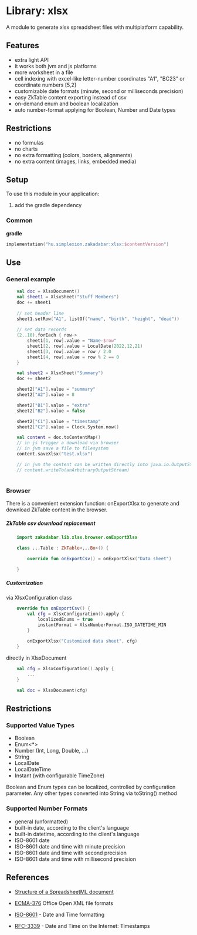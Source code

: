 # Library: xlsx

A module to generate xlsx spreadsheet files with multiplatform capability.

## Features
- extra light API
- it works both jvm and js platforms
- more worksheet in a file
- cell indexing with excel-like letter-number coordinates "A1", "BC23" or coordinate numbers [5,2]
- customizable date formats (minute, second or milliseconds precision)
- easy ZkTable content exporting instead of csv
- on-demand enum and boolean localization
- auto number-format applying for Boolean, Number and Date types

## Restrictions
- no formulas
- no charts
- no extra formatting (colors, borders, alignments)
- no extra content (images, links, embedded media)


## Setup

To use this module in your application:

1. add the gradle dependency

### Common
**gradle**

```kotlin
implementation("hu.simplexion.zakadabar:xlsx:$contentVersion")
```

## Use

### General example
```kotlin
    val doc = XlsxDocument()
    val sheet1 = XlsxSheet("Stuff Members")
    doc += sheet1
    
    // set header line
    sheet1.setRow("A1", listOf("name", "birth", "height", "dead"))
    
    // set data records
    (2..10).forEach { row->
        sheet1[1, row].value = "Name-$row"
        sheet1[2, row].value = LocalDate(2022,12,21) 
        sheet1[3, row].value = row / 2.0
        sheet1[4, row].value = row % 2 == 0
    }

    val sheet2 = XlsxSheet("Summary")
    doc += sheet2

    sheet2["A1"].value = "summary"
    sheet2["A2"].value = 8

    sheet2["B1"].value = "extra"
    sheet2["B2"].value = false

    sheet2["C1"].value = "timestamp"
    sheet2["C2"].value = Clock.System.now()

    val content = doc.toContentMap()
    // in js trigger a download via browser
    // in jvm save a file to filesystem
    content.saveXlsx("test.xlsx")

    // in jvm the content can be written directly into java.io.OutputStream
    // content.writeTo(anArbitraryOutputStream)
    
```

### Browser

There is a convenient extension function: onExportXlsx to generate and download ZkTable content in the browser.


##### ZkTable csv download replacement


```kotlin
    import zakadabar.lib.xlsx.browser.onExportXlsx

    class ...Table : ZkTable<...Bo>() {

        override fun onExportCsv() = onExportXlsx("Data sheet")
        
    }
```

##### Customization

via XlsxConfiguration class

```kotlin
    override fun onExportCsv() {
        val cfg = XlsxConfiguration().apply {
            localizedEnums = true
            instantFormat = XlsxNumberFormat.ISO_DATETIME_MIN
        }
        
        onExportXlsx("Customized data sheet", cfg)
    }
```

directly in XlsxDocument
```kotlin
    val cfg = XlsxConfiguration().apply {
        ...
    }

    val doc = XlsxDocument(cfg)
```

## Restrictions
### Supported Value Types
- Boolean
- Enum<*>
- Number (Int, Long, Double, ...)
- String
- LocalDate
- LocalDateTime
- Instant (with configurable TimeZone)

Boolean and Enum types can be localized, controlled by configuration parameter.
Any other types converted into String via toString() method

### Supported Number Formats
- general (unformatted)
- built-in date, according to the client's language
- built-in datetime, according to the client's language
- ISO-8601 date
- ISO-8601 date and time with minute precision
- ISO-8601 date and time with second precision
- ISO-8601 date and time with millisecond precision

## References

- [Structure of a SpreadsheetML document](https://learn.microsoft.com/en-us/office/open-xml/structure-of-a-spreadsheetml-document)

- [ECMA-376](https://www.ecma-international.org/publications-and-standards/standards/ecma-376/) Office Open XML file formats

- [ISO-8601](https://en.wikipedia.org/wiki/ISO_8601) - Date and Time formatting

- [RFC-3339](https://www.rfc-editor.org/rfc/rfc3339) - Date and Time on the Internet: Timestamps
